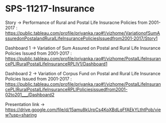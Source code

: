 # SPS-11217-Insurance

Story -> Performance of Rural and Postal Life Insuracne Policies from 2001- 2017 : https://public.tableau.com/profile/priyanka.rao#!/vizhome/VariationofSumAssuredonPostalandRuralLifeInsurancePoliciesIssuedfrom2001-2017/Story1 

Dashboard 1 -> Variation of Sum Assured on Postal and Rural Life Insurance Policies Issued from 2001-2017 : https://public.tableau.com/profile/priyanka.rao#!/vizhome/PostalLifeInsurancePLIRuralPostalLifeInsuranceRPLIV1/Dashboard1

Dashboard 2 -> Variation of Corpus Fund on Postal and Rural Life Insurance Policies Issued from 2001-2017 : https://public.tableau.com/profile/priyanka.rao#!/vizhome/PostalLifeInsurancePLIRuralPostalLifeInsuranceRPLIPoliciesissuedfrom2001-02to201___/Dashboard2

Presentation link -> https://drive.google.com/file/d/15amu8kUrpCs4KoXBdLqFfAEkYLthtPob/view?usp=sharing
